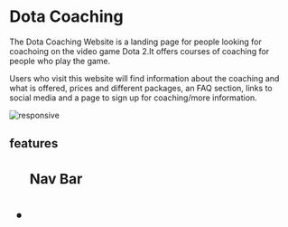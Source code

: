 <h1>Dota Coaching</h1>
The Dota Coaching Website is a landing page for people looking for coachoing on the video game Dota 2.It offers courses of coaching for people who play the game.

Users who visit this website will find information about the coaching and what is offered, prices and different packages, an FAQ section, links to social media and a page to sign up for coaching/more information.

![responsive](https://user-images.githubusercontent.com/101735130/165658635-6a9e5b36-ddf8-44e0-ba98-e58b6cd64ffd.JPG)


<h2>features<h2>
  <ul>
    <h3>Nav Bar<h3>
    <li>
